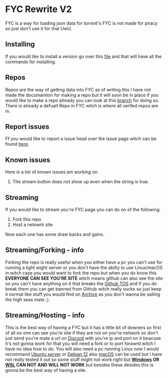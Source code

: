 # FYC Rewrite V2
FYC is a way for loading json data for torrent's FYC is not made for piracy so just don't use it for that UwU.

## Installing
If you would like to install a version go over this [file](Installers.md) and that will have all the commands for installing.

## Repos
Repos are the way of getting data into FYC as of writing this I have not made the documantion for making a repo but it will soon be in place if you would like to make a repo already you can look at this [branch](https://github.com/HttpAnimation/FYC-Rewrite-V2) for doing so. There is already a defualt Repo in FYC witch is where all verifed repos are in.

## Report issues
Ff you would like to report a issue head over the issue page witch can be found [here](https://github.com/HttpAnimation/FYC-Rewrite-V2/issues).

## Known issues
Here is a list of known issues am working on.

1) The stream button does not show up even when the string is true.

## Streaming
If you would like to stream you're FYC page you can do on of the following.

1) Fork this repo
2) Host a netowrk site

Now each one has some draw backs and gains.

## Streaming/Forking - info
Forking the repo is really useful when you either have a pc you can't use for running a light wight server or you don't have the abilty to use Linux/macOS in witch case you would want to fork the repo but when you do know this **EVERYONE CAN SEE YOU'RE SITE** witch means github can also see the site so you can't have anything on it that breaks the [Github TOS](https://docs.github.com/en/pages/getting-started-with-github-pages/about-github-pages) and if you do break them you can get banned from Github witch really sucks so just keep it normal like stuff you would find on [Archive](archive.org) as you don't wanna be sailing the high seas mate ;). 

## Streaming/Hosting - info
This is the best way of having a FYC but it has a little bit of downers so first of all no one can see you're site if they are not on you're network so don't just send you're mate a url on [Discord](https://discord.com) with you're ip and port on it beacuse it's not gonna work for that you will need a fork or to port forawrd witch I have no idea how to do. You will also need a pc running Linux now I would recommand [Ubuntu server](https://ubuntu.com/download/server) or [Debian 12](https://www.debian.org/News/2023/20230610) also [macOS](apple.com) can be used but I have not really tested it out so some stuff might not work right  but **[Windows](microsoft.com) OR [WSL](https://learn.microsoft.com/en-us/windows/wsl/install) CAN NOT AND WILL NOT WORK** but besides these desides this is gonna be the best way of having a site.